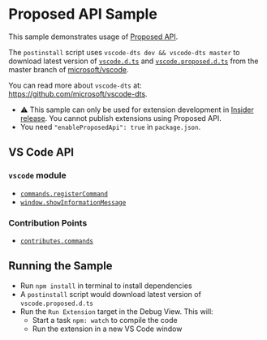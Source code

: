 # Proposed API Sample

This sample demonstrates usage of [Proposed API](https://code.visualstudio.com/api/advanced-topics/using-proposed-api).

The `postinstall` script uses `vscode-dts dev && vscode-dts master` to download latest version of [`vscode.d.ts`](https://github.com/microsoft/vscode/blob/master/src/vs/vscode.d.ts) and [`vscode.proposed.d.ts`](https://github.com/microsoft/vscode/blob/master/src/vs/vscode.proposed.d.ts) from the master branch of [microsoft/vscode](https://github.com/microsoft/vscode).

You can read more about `vscode-dts` at: https://github.com/microsoft/vscode-dts.

- ⚠️ This sample can only be used for extension development in [Insider release](https://code.visualstudio.com/insiders/). You cannot publish extensions using Proposed API.
- You need `"enableProposedApi": true` in `package.json`.

## VS Code API

### `vscode` module

- [`commands.registerCommand`](https://code.visualstudio.com/api/references/vscode-api#commands.registerCommand)
- [`window.showInformationMessage`](https://code.visualstudio.com/api/references/vscode-api#window.showInformationMessage)

### Contribution Points

- [`contributes.commands`](https://code.visualstudio.com/api/references/contribution-points#contributes.commands)

## Running the Sample

- Run `npm install` in terminal to install dependencies
- A `postinstall` script would download latest version of `vscode.proposed.d.ts`
- Run the `Run Extension` target in the Debug View. This will:
	- Start a task `npm: watch` to compile the code
	- Run the extension in a new VS Code window
